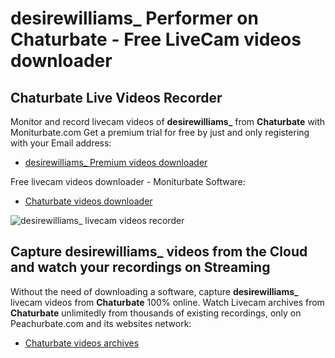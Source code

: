 # desirewilliams_ Performer on Chaturbate - Free LiveCam videos downloader

## Chaturbate Live Videos Recorder

Monitor and record livecam videos of **desirewilliams_** from **Chaturbate** with Moniturbate.com
Get a premium trial for free by just and only registering with your Email address:
* [desirewilliams_ Premium videos downloader](https://moniturbate.com/request-demo-licence-key.html)

Free livecam videos downloader - Moniturbate Software:
* [Chaturbate videos downloader](https://moniturbate.com/moniturbate-download-software.html)

![desirewilliams_ livecam videos recorder](https://peachurnet.com/templates/moniturbate-software.png)


## Capture desirewilliams_ videos from the Cloud and watch your recordings on Streaming

Without the need of downloading a software, capture **desirewilliams_** livecam videos from **Chaturbate** 100% online.
Watch Livecam archives from **Chaturbate** unlimitedly from thousands of existing recordings, only on Peachurbate.com and its websites network:
* [Chaturbate videos archives](https://peachurnet.com/)